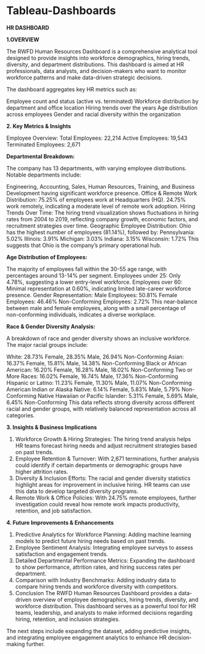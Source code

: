 # Tableau-Dashboards
**HR DASHBOARD**

**1.OVERVIEW**

The RWFD Human Resources Dashboard is a comprehensive analytical tool designed to provide insights into workforce demographics, hiring trends, diversity, and department distributions. This dashboard is aimed at HR professionals, data analysts, and decision-makers who want to monitor workforce patterns and make data-driven strategic decisions.

The dashboard aggregates key HR metrics such as:

Employee count and status (active vs. terminated)
Workforce distribution by department and office location
Hiring trends over the years
Age distribution across employees
Gender and racial diversity within the organization

**2. Key Metrics & Insights**

Employee Overview:
Total Employees: 22,214
Active Employees: 19,543
Terminated Employees: 2,671

**Departmental Breakdown:**

The company has 13 departments, with varying employee distributions. Notable departments include:

Engineering, Accounting, Sales, Human Resources, Training, and Business Development having significant workforce presence.
Office & Remote Work Distribution:
75.25% of employees work at Headquarters (HQ).
24.75% work remotely, indicating a moderate level of remote work adoption.
Hiring Trends Over Time:
The hiring trend visualization shows fluctuations in hiring rates from 2004 to 2019, reflecting company growth, economic factors, and recruitment strategies over time.
Geographic Employee Distribution:
Ohio has the highest number of employees (81.14%), followed by:
Pennsylvania: 5.02%
Illinois: 3.91%
Michigan: 3.03%
Indiana: 3.15%
Wisconsin: 1.72%
This suggests that Ohio is the company’s primary operational hub.

**Age Distribution of Employees:**

The majority of employees fall within the 30-55 age range, with percentages around 13-14% per segment.
Employees under 25: Only 4.78%, suggesting a lower entry-level workforce.
Employees over 60: Minimal representation at 0.60%, indicating limited late-career workforce presence.
Gender Representation:
Male Employees: 50.81%
Female Employees: 46.46%
Non-Conforming Employees: 2.72%
This near-balance between male and female employees, along with a small percentage of non-conforming individuals, indicates a diverse workplace.

**Race & Gender Diversity Analysis:**

A breakdown of race and gender diversity shows an inclusive workforce. The major racial groups include:

White: 28.73% Female, 28.35% Male, 26.94% Non-Conforming
Asian: 16.37% Female, 15.81% Male, 14.38% Non-Conforming
Black or African American: 16.20% Female, 16.28% Male, 18.02% Non-Conforming
Two or More Races: 16.02% Female, 16.74% Male, 17.36% Non-Conforming
Hispanic or Latino: 11.23% Female, 11.30% Male, 11.07% Non-Conforming
American Indian or Alaska Native: 6.14% Female, 5.83% Male, 5.79% Non-Conforming
Native Hawaiian or Pacific Islander: 5.31% Female, 5.69% Male, 6.45% Non-Conforming
This data reflects strong diversity across different racial and gender groups, with relatively balanced representation across all categories.

**3. Insights & Business Implications**

1. Workforce Growth & Hiring Strategies:
The hiring trend analysis helps HR teams forecast hiring needs and adjust recruitment strategies based on past trends.
2. Employee Retention & Turnover:
With 2,671 terminations, further analysis could identify if certain departments or demographic groups have higher attrition rates.
3. Diversity & Inclusion Efforts:
The racial and gender diversity statistics highlight areas for improvement in inclusive hiring.
HR teams can use this data to develop targeted diversity programs.
4. Remote Work & Office Policies:
With 24.75% remote employees, further investigation could reveal how remote work impacts productivity, retention, and job satisfaction.


**4. Future Improvements & Enhancements**

1. Predictive Analytics for Workforce Planning:
Adding machine learning models to predict future hiring needs based on past trends.
2. Employee Sentiment Analysis:
Integrating employee surveys to assess satisfaction and engagement trends.
3. Detailed Departmental Performance Metrics:
Expanding the dashboard to show performance, attrition rates, and hiring success rates per department.
4. Comparison with Industry Benchmarks:
Adding industry data to compare hiring trends and workforce diversity with competitors.
6. Conclusion
The RWFD Human Resources Dashboard provides a data-driven overview of employee demographics, hiring trends, diversity, and workforce distribution. This dashboard serves as a powerful tool for HR teams, leadership, and analysts to make informed decisions regarding hiring, retention, and inclusion strategies.

The next steps include expanding the dataset, adding predictive insights, and integrating employee engagement analytics to enhance HR decision-making further.

